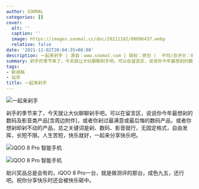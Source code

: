 ```yaml
---
author: SOOMAL
categories: []
cover:
  alt: ''
  caption: ''
  image: https://images.soomal.cc/doc/20211102/00096437.webp
  relative: false
date: '2021-11-02T20:04:35+08:00'
description: 一起来剁手 | 源自：www.soomal.com | 版权：原创 |  平均/总评分：09.21/313
summary: 剁手的季节来了，今天就让大伙聊聊剁手吧。可以在留言区，说说你今年最想剁的数码及影音类产品[含周边附件]，或者你剁过最满意或最后悔的数码产品，或者你想剁却剁不动的产品，总之关键词是剁、数码、影音就行。人生苦短，快乐就好
tags:
- 新闻稿
- 站务
title: 一起来剁手
---
```


![一起来剁手](https://images.soomal.cc/doc/20211102/00096437.webp)



剁手的季节来了，今天就让大伙聊聊剁手吧。可以在留言区，说说你今年最想剁的数码及影音类产品[含周边附件]，或者你剁过最满意或最后悔的数码产品，或者你想剁却剁不动的产品，总之关键词是剁、数码、影音就行，无固定格式，自由发挥，长短不限。人生苦短，快乐就好，一起来分享快乐吧。



![iQOO 8 Pro 智能手机](https://images.soomal.cc/doc/20210823/00095603_01.webp)



![iQOO 8 Pro 智能手机](https://images.soomal.cc/doc/20210823/00095605_01.webp)



助兴奖品总是会有的，iQOO 8 Pro一台，就是做测评的那台，成色九五，还行吧。祝你分享快乐时还会被快乐砸中。